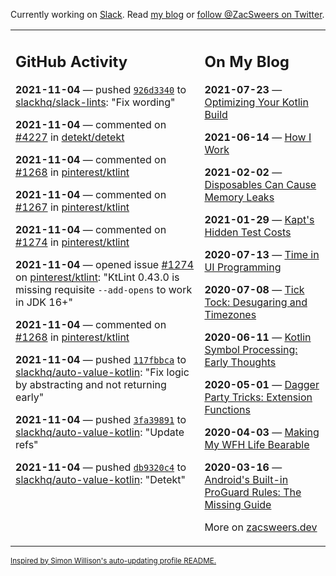 Currently working on [Slack](https://slack.com/). Read [my blog](https://zacsweers.dev/) or [follow @ZacSweers on Twitter](https://twitter.com/ZacSweers).

<table><tr><td valign="top" width="60%">

## GitHub Activity
<!-- githubActivity starts -->
**2021-11-04** — pushed [`926d3340`](https://github.com/slackhq/slack-lints/commit/926d33404c1d0e88f5fe8ceb1a965b742973aff3) to [slackhq/slack-lints](https://api.github.com/repos/slackhq/slack-lints): "Fix wording"

**2021-11-04** — commented on [#4227](https://github.com/detekt/detekt/pull/4227#issuecomment-961391997) in [detekt/detekt](https://api.github.com/repos/detekt/detekt)

**2021-11-04** — commented on [#1268](https://github.com/pinterest/ktlint/issues/1268#issuecomment-961390502) in [pinterest/ktlint](https://api.github.com/repos/pinterest/ktlint)

**2021-11-04** — commented on [#1267](https://github.com/pinterest/ktlint/issues/1267#issuecomment-961344101) in [pinterest/ktlint](https://api.github.com/repos/pinterest/ktlint)

**2021-11-04** — commented on [#1274](https://github.com/pinterest/ktlint/issues/1274#issuecomment-961341537) in [pinterest/ktlint](https://api.github.com/repos/pinterest/ktlint)

**2021-11-04** — opened issue [#1274](https://api.github.com/repos/pinterest/ktlint/issues/1274) on [pinterest/ktlint](https://api.github.com/repos/pinterest/ktlint): "KtLint 0.43.0 is missing requisite `--add-opens` to work in JDK 16+"

**2021-11-04** — commented on [#1268](https://github.com/pinterest/ktlint/issues/1268#issuecomment-961338916) in [pinterest/ktlint](https://api.github.com/repos/pinterest/ktlint)

**2021-11-04** — pushed [`117fbbca`](https://github.com/slackhq/auto-value-kotlin/commit/117fbbca8809a79c4693d8ac056fa5d549a2930c) to [slackhq/auto-value-kotlin](https://api.github.com/repos/slackhq/auto-value-kotlin): "Fix logic by abstracting and not returning early"

**2021-11-04** — pushed [`3fa39891`](https://github.com/slackhq/auto-value-kotlin/commit/3fa3989164897edd6aec99277f871cb5e4cc4fa2) to [slackhq/auto-value-kotlin](https://api.github.com/repos/slackhq/auto-value-kotlin): "Update refs"

**2021-11-04** — pushed [`db9320c4`](https://github.com/slackhq/auto-value-kotlin/commit/db9320c4e71363fbc836ef37773f7189d87d8bad) to [slackhq/auto-value-kotlin](https://api.github.com/repos/slackhq/auto-value-kotlin): "Detekt"
<!-- githubActivity ends -->
</td><td valign="top" width="40%">

## On My Blog
<!-- blog starts -->
**2021-07-23** — [Optimizing Your Kotlin Build](https://www.zacsweers.dev/optimizing-your-kotlin-build/)

**2021-06-14** — [How I Work](https://www.zacsweers.dev/how-i-work/)

**2021-02-02** — [Disposables Can Cause Memory Leaks](https://www.zacsweers.dev/disposables-can-cause-memory-leaks/)

**2021-01-29** — [Kapt's Hidden Test Costs](https://www.zacsweers.dev/kapts-hidden-test-costs/)

**2020-07-13** — [Time in UI Programming](https://www.zacsweers.dev/time-in-ui/)

**2020-07-08** — [Tick Tock: Desugaring and Timezones](https://www.zacsweers.dev/ticktock-desugaring-timezones/)

**2020-06-11** — [Kotlin Symbol Processing: Early Thoughts](https://www.zacsweers.dev/kotlin-symbol-processor-early-thoughts/)

**2020-05-01** — [Dagger Party Tricks: Extension Functions](https://www.zacsweers.dev/dagger-party-tricks-extension-functions/)

**2020-04-03** — [Making My WFH Life Bearable](https://www.zacsweers.dev/making-wfh-life-bearable/)

**2020-03-16** — [Android's Built-in ProGuard Rules: The Missing Guide](https://www.zacsweers.dev/android-proguard-rules/)
<!-- blog ends -->
More on [zacsweers.dev](https://zacsweers.dev/)
</td></tr></table>

<sub><a href="https://simonwillison.net/2020/Jul/10/self-updating-profile-readme/">Inspired by Simon Willison's auto-updating profile README.</a></sub>